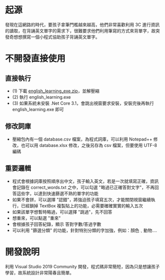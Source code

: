 # 起源
發現在這網路的時代，要孩子拿筆門檻越來越高，他們非常喜歡利用 3C 進行資訊的讀取，在背誦英文單字的需求下，很難要求他們利用筆寫的方式來背單字，故突發奇想想撰寫一個小程式協助孩子背誦英文單字。

# 不開發直接使用
## 直接執行
- (1) 下載 [english_learning_exe.zip](https://github.com/linweiyen/edu_apps/blob/main/english_learning_exe.zip)，並解壓縮
- (2) 執行 english_learning.exe
- (3) 如果系統未安裝 .Net Core 3.1，會跳出視窗要求安裝，安裝完後再執行 english_learning.exe 即可

## 修改詞庫
- 壓縮包內有一個 database.csv 檔案，為程式詞庫，可以利用 Notepad++ 修改，也可以用 database.xlsx 修改，之後另存為 csv 檔案，但要使用 UTF-8 編碼

## 重要邏輯
- 程式會根據詞庫按照順序出中文，孩子輸入英文，若是一次就填寫正確，資訊會記錄在 correct_words.txt 之中，可以勾選 "略過已正確答對文字"，不再回答這些字，以達到快速篩選不熟的單字的功能
- 如果不會拼，可以選擇 "認錯"，將強迫孩子填寫五次，才能關閉視窗繼續執行，已經鎖掉 TextBox 複製貼上的功能，必需要確確實實的輸入五次
- 如果該單字想暫時略過，可以選擇 "跳過"，先不回答
- 想重來，可以點選 "重來"
- 會根據孩子回答紀錄，顯示 答對字數/答過字數
- 可以利用 "篩選分類" 的功能，針對特別分類的字加強，例如：顏色﹑動物....



# 開發說明
利用 Visual Studio 2019 Community 開發，程式碼非常簡短，因為只是想讓孩子學習，故系統設計非常陽春且簡單。